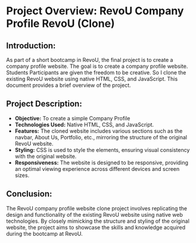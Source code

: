 # Project Overview: RevoU Company Profile RevoU (Clone)
## Introduction:
As part of a short bootcamp in RevoU, the final project is to create a company profile website. The goal is to create a company profile website. Students Participants are given the freedom to be creative. So I clone the existing RevoU website using native HTML, CSS, and JavaScript. This document provides a brief overview of the project.

## Project Description:
- **Objective:** To create a simple Company Profile
- **Technologies Used:** Native HTML, CSS, and JavaScript.
- **Features:** The cloned website includes various sections such as the navbar, About Us, Portfolio, etc., mirroring the structure of the original RevoU website.
- **Styling:** CSS is used to style the elements, ensuring visual consistency with the original website.
- **Responsiveness:** The website is designed to be responsive, providing an optimal viewing experience across different devices and screen sizes.

## Conclusion:
The RevoU company profile website clone project involves replicating the design and functionality of the existing RevoU website using native web technologies. By closely mimicking the structure and styling of the original website, the project aims to showcase the skills and knowledge acquired during the bootcamp at RevoU.
